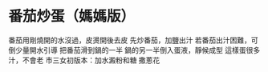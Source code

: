# 番茄炒蛋（媽媽版）

番茄用剛燒開的水沒過，皮燙開後去皮
先炒番茄，加鹽出汁
若番茄出汁困難，可倒少量開水引導
把番茄滑到鍋的一半
鍋的另一半倒入蛋液，靜候成型
這樣蛋很多汁，不會老
市三女初版本：加水澱粉和糖
撒蔥花
